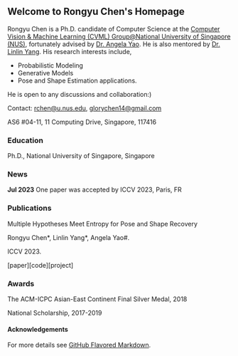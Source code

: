 ## Welcome to Rongyu Chen's Homepage

Rongyu Chen is a Ph.D. candidate of Computer Science at the [Computer Vision &amp; Machine Learning (CVML) Group@National University of Singapore (NUS)](https://cvml.comp.nus.edu.sg/), fortunately advised by [Dr. Angela Yao](https://www.comp.nus.edu.sg/~ayao/). He is also mentored by [Dr. Linlin Yang](https://www.mu4yang.com/). His research interests include,

- Probabilistic Modeling
- Generative Models
- Pose and Shape Estimation applications.

He is open to any discussions and collaboration:)

Contact:
<a href="mailto:rchen@u.nus.ed">rchen@u.nus.edu</a>, glorychen14@gmail.com

AS6 #04-11, 11 Computing Drive, Singapore, 117416

### Education

<!-- B.E., Sichuan University (1^{st} Honour), Sichuan, China, 2016-2020 -->

Ph.D., National University of Singapore, Singapore

### News

**Jul 2023** One paper was accepted by ICCV 2023, Paris, FR

### Publications

Multiple Hypotheses Meet Entropy for Pose and Shape Recovery

Rongyu Chen\*, Linlin Yang\*, Angela Yao#.

ICCV 2023.

[paper][code][project]

### Awards

The ACM-ICPC Asian-East Continent Final Silver Medal, 2018

National Scholarship, 2017-2019

#### Acknowledgements

For more details see [GitHub Flavored Markdown](https://guides.github.com/features/mastering-markdown/).

<!-- Having trouble with Pages? Check out our [documentation](https://help.github.com/categories/github-pages-basics/) or [contact support](https://github.com/contact) and we’ll help you sort it out. -->
